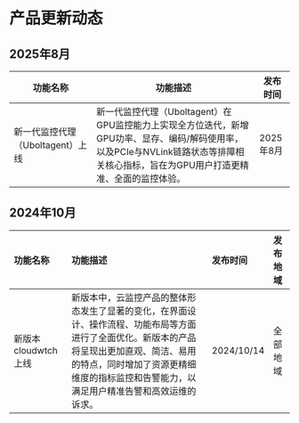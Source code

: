# 产品更新动态

## 2025年8月

| 功能名称                         | 功能描述                                                     | 发布时间  |
| -------------------------------- | ------------------------------------------------------------ | --------- |
| 新一代监控代理（Uboltagent）上线 | 新一代监控代理（Uboltagent）在GPU监控能力上实现全方位迭代，新增GPU功率、显存、编码/解码使用率，以及PCIe与NVLink链路状态等排障相关核心指标，旨在为GPU用户打造更精准、全面的监控体验。 | 2025年8月 |

## 2024年10月

|功能名称|功能描述|发布时间|发布地域|
|:----|:----|:----|:----|
|新版本cloudwtch上线|新版本中，云监控产品的整体形态发生了显著的变化，在界面设计、操作流程、功能布局等方面进行了全面优化。新版本的产品将呈现出更加直观、简洁、易用的特点，同时增加了资源更精细维度的指标监控和告警能力，以满足用户精准告警和高效运维的诉求。|2024/10/14|全部地域|
